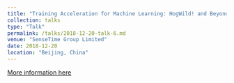 ```yaml
---
title: "Training Acceleration for Machine Learning: HogWild! and Beyond"
collection: talks
type: "Talk"
permalink: /talks/2018-12-20-talk-6.md
venue: "SenseTime Group Limited"
date: 2018-12-20
location: "Beijing, China"
---
```


[More information here](http://SaberArthurus.github.io/files/TrainingAcceleration.pdf)
